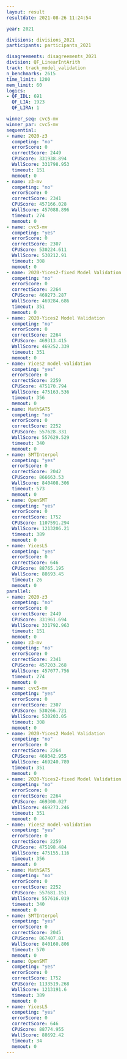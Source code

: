 ```yaml
---
layout: result
resultdate: 2021-08-26 11:24:54

year: 2021

divisions: divisions_2021
participants: participants_2021

disagreements: disagreements_2021
division: QF_LinearIntArith
track: track_model_validation
n_benchmarks: 2615
time_limit: 1200
mem_limit: 60
logics:
- QF_IDL: 691
  QF_LIA: 1923
  QF_LIRA: 1

winner_seq: cvc5-mv
winner_par: cvc5-mv
sequential:
- name: 2020-z3
  competing: "no"
  errorScore: 0
  correctScore: 2449
  CPUScore: 331938.894
  WallScore: 331798.953
  timeout: 151
  memout: 0
- name: z3-mv
  competing: "no"
  errorScore: 0
  correctScore: 2341
  CPUScore: 457166.028
  WallScore: 457088.896
  timeout: 274
  memout: 0
- name: cvc5-mv
  competing: "yes"
  errorScore: 0
  correctScore: 2307
  CPUScore: 530224.611
  WallScore: 530212.91
  timeout: 308
  memout: 0
- name: 2020-Yices2-fixed Model Validation
  competing: "no"
  errorScore: 0
  correctScore: 2264
  CPUScore: 469273.287
  WallScore: 469284.686
  timeout: 351
  memout: 0
- name: 2020-Yices2 Model Validation
  competing: "no"
  errorScore: 0
  correctScore: 2264
  CPUScore: 469313.415
  WallScore: 469252.339
  timeout: 351
  memout: 0
- name: Yices2 model-validation
  competing: "yes"
  errorScore: 0
  correctScore: 2259
  CPUScore: 475170.794
  WallScore: 475163.536
  timeout: 356
  memout: 0
- name: MathSAT5
  competing: "no"
  errorScore: 0
  correctScore: 2252
  CPUScore: 557628.331
  WallScore: 557629.529
  timeout: 340
  memout: 0
- name: SMTInterpol
  competing: "yes"
  errorScore: 0
  correctScore: 2042
  CPUScore: 866663.53
  WallScore: 840408.306
  timeout: 573
  memout: 0
- name: OpenSMT
  competing: "yes"
  errorScore: 0
  correctScore: 1752
  CPUScore: 1107591.294
  WallScore: 1213206.21
  timeout: 389
  memout: 0
- name: YicesLS
  competing: "yes"
  errorScore: 0
  correctScore: 646
  CPUScore: 88765.195
  WallScore: 88693.45
  timeout: 26
  memout: 0
parallel:
- name: 2020-z3
  competing: "no"
  errorScore: 0
  correctScore: 2449
  CPUScore: 331961.694
  WallScore: 331792.963
  timeout: 151
  memout: 0
- name: z3-mv
  competing: "no"
  errorScore: 0
  correctScore: 2341
  CPUScore: 457203.268
  WallScore: 457077.756
  timeout: 274
  memout: 0
- name: cvc5-mv
  competing: "yes"
  errorScore: 0
  correctScore: 2307
  CPUScore: 530266.721
  WallScore: 530203.05
  timeout: 308
  memout: 0
- name: 2020-Yices2 Model Validation
  competing: "no"
  errorScore: 0
  correctScore: 2264
  CPUScore: 469342.955
  WallScore: 469240.789
  timeout: 351
  memout: 0
- name: 2020-Yices2-fixed Model Validation
  competing: "no"
  errorScore: 0
  correctScore: 2264
  CPUScore: 469300.027
  WallScore: 469273.246
  timeout: 351
  memout: 0
- name: Yices2 model-validation
  competing: "yes"
  errorScore: 0
  correctScore: 2259
  CPUScore: 475198.484
  WallScore: 475155.116
  timeout: 356
  memout: 0
- name: MathSAT5
  competing: "no"
  errorScore: 0
  correctScore: 2252
  CPUScore: 557681.151
  WallScore: 557616.019
  timeout: 340
  memout: 0
- name: SMTInterpol
  competing: "yes"
  errorScore: 0
  correctScore: 2045
  CPUScore: 867407.81
  WallScore: 840160.806
  timeout: 570
  memout: 0
- name: OpenSMT
  competing: "yes"
  errorScore: 0
  correctScore: 1752
  CPUScore: 1133519.268
  WallScore: 1213191.6
  timeout: 389
  memout: 0
- name: YicesLS
  competing: "yes"
  errorScore: 0
  correctScore: 646
  CPUScore: 88774.955
  WallScore: 88692.42
  timeout: 34
  memout: 0
---
```

